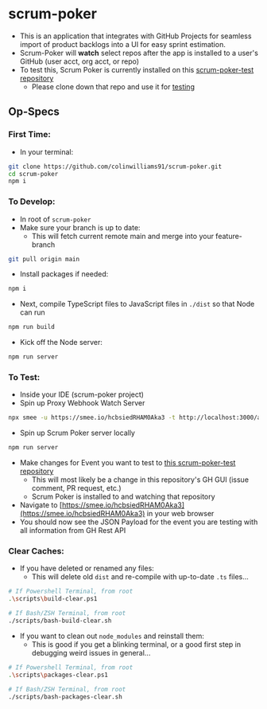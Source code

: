 # scrum-poker
- This is an application that integrates with GitHub Projects for seamless import of product backlogs into a UI for easy sprint estimation.
- Scrum-Poker will **watch** select repos after the app is installed to a user's GitHub (user acct, org acct, or repo)
- To test this, Scrum Poker is currently installed on this [scrum-poker-test repository](https://github.com/colinwilliams91/scrum-poker-test)
  - Please clone down that repo and use it for [testing](https://github.com/colinwilliams91/scrum-poker?tab=readme-ov-file#to-test)

## Op-Specs

### First Time:
- In your terminal:
```sh
git clone https://github.com/colinwilliams91/scrum-poker.git
cd scrum-poker
npm i
```

### To Develop:
- In root of `scrum-poker`
- Make sure your branch is up to date:
  - This will fetch current remote main and merge into your feature-branch
```sh
git pull origin main
```
- Install packages if needed:
```sh
npm i
```
- Next, compile TypeScript files to JavaScript files in `./dist` so that Node can run
```sh
npm run build
```
- Kick off the Node server:
```sh
npm run server
```

### To Test:
- Inside your IDE (scrum-poker project)
- Spin up Proxy Webhook Watch Server
```sh
npx smee -u https://smee.io/hcbsiedRHAM0Aka3 -t http://localhost:3000/api/webhook
```
- Spin up Scrum Poker server locally
```sh
npm run server
```
- Make changes for Event you want to test to [this scrum-poker-test repository](https://github.com/colinwilliams91/scrum-poker-test)
  - This will most likely be a change in this repository's GH GUI (issue comment, PR request, etc.)
  - Scrum Poker is installed to and watching that repository
- Navigate to [https://smee.io/hcbsiedRHAM0Aka3](https://smee.io/hcbsiedRHAM0Aka3) in your web browser
- You should now see the JSON Payload for the event you are testing with all information from GH Rest API

### Clear Caches:
- If you have deleted or renamed any files:
  - This will delete old `dist` and re-compile with up-to-date `.ts` files...
```sh
# If Powershell Terminal, from root
.\scripts\build-clear.ps1

# If Bash/ZSH Terminal, from root
./scripts/bash-build-clear.sh
```
- If you want to clean out `node_modules` and reinstall them:
  - This is good if you get a blinking terminal, or a good first step in debugging weird issues in general...
```sh
# If Powershell Terminal, from root
.\scripts\packages-clear.ps1

# If Bash/ZSH Terminal, from root
./scripts/bash-packages-clear.sh
```
